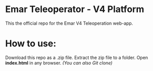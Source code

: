 # Emar Teleoperator - V4 Platform
This the official repo for the Emar V4 Teleoperation web-app.
# How to use:
Download this repo as a .zip file.
Extract the zip file to a folder.
Open __index.html__ in any browser.
_(You can also Git clone)_
